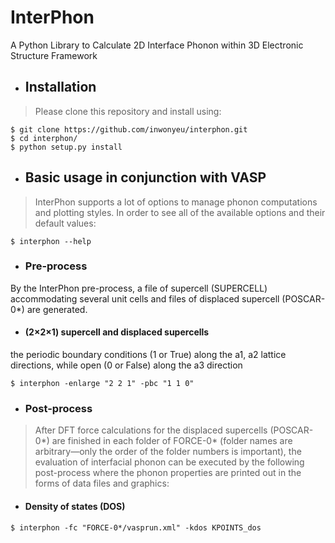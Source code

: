 # InterPhon

A Python Library to Calculate 2D Interface Phonon within 3D Electronic Structure Framework

- ## Installation

> Please clone this repository and install using:

```
$ git clone https://github.com/inwonyeu/interphon.git
$ cd interphon/
$ python setup.py install
```

- ## Basic usage in conjunction with VASP

> InterPhon supports a lot of options to manage phonon computations and plotting styles. 
> In order to see all of the available options and their default values:

```
$ interphon --help
```

  - ### Pre-process
  
  By the InterPhon pre-process, a file of supercell (SUPERCELL) accommodating several unit cells and files of displaced supercell (POSCAR-0*) are generated.

  - #### (2×2×1) supercell and displaced supercells 
  
  the periodic boundary conditions (1 or True) along the a1, a2 lattice directions, while open (0 or False) along the a3 direction

```
$ interphon -enlarge "2 2 1" -pbc "1 1 0"
```

  - ### Post-process

> After DFT force calculations for the displaced supercells (POSCAR-0*) are finished 
> in each folder of FORCE-0* (folder names are arbitrary—only the order of the folder numbers is important), 
> the evaluation of interfacial phonon can be executed by the following post-process 
> where the phonon properties are printed out in the forms of data files and graphics:

   - #### Density of states (DOS)
```
$ interphon -fc "FORCE-0*/vasprun.xml" -kdos KPOINTS_dos
```
